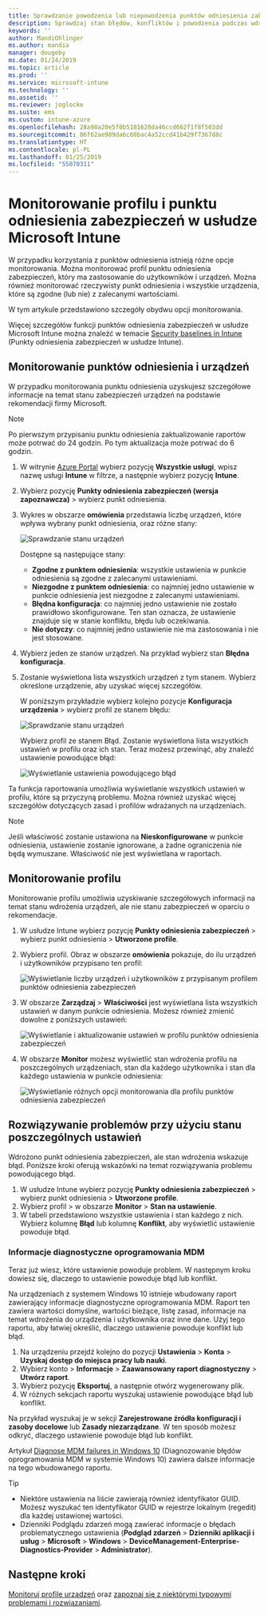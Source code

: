 ```yaml
---
title: Sprawdzanie powodzenia lub niepowodzenia punktów odniesienia zabezpieczeń w usłudze Microsoft Intune — Azure | Microsoft Docs
description: Sprawdzaj stan błędów, konfliktów i powodzenia podczas wdrażania punktów odniesienia zabezpieczeń do użytkowników w oprogramowaniu MDM w usłudze Microsoft Intune. Zobacz, jak rozwiązywać problemy przy użyciu dzienników klienta i funkcji raportowania w usłudze Intune.
keywords: ''
author: MandiOhlinger
ms.author: mandia
manager: dougeby
ms.date: 01/24/2019
ms.topic: article
ms.prod: ''
ms.service: microsoft-intune
ms.technology: ''
ms.assetid: ''
ms.reviewer: joglocke
ms.suite: ems
ms.custom: intune-azure
ms.openlocfilehash: 28a98a20e5f0b5181628da46ccd662f1f8f503dd
ms.sourcegitcommit: 06f62ae989da6c60bac4a52ccd41b429f7367d8c
ms.translationtype: HT
ms.contentlocale: pl-PL
ms.lasthandoff: 01/25/2019
ms.locfileid: "55070311"
---
```

# <a name="monitor-the-security-baseline-and-profile-in-microsoft-intune"></a>Monitorowanie profilu i punktu odniesienia zabezpieczeń w usłudze Microsoft Intune

W przypadku korzystania z punktów odniesienia istnieją różne opcje monitorowania. Można monitorować profil punktu odniesienia zabezpieczeń, który ma zastosowanie do użytkowników i urządzeń. Można również monitorować rzeczywisty punkt odniesienia i wszystkie urządzenia, które są zgodne (lub nie) z zalecanymi wartościami.

W tym artykule przedstawiono szczegóły obydwu opcji monitorowania.

Więcej szczegółów funkcji punktów odniesienia zabezpieczeń w usłudze Microsoft Intune można znaleźć w temacie [Security baselines in Intune](security-baselines.md) (Punkty odniesienia zabezpieczeń w usłudze Intune).

## <a name="monitor-the-baseline-and-your-devices"></a>Monitorowanie punktów odniesienia i urządzeń

W przypadku monitorowania punktu odniesienia uzyskujesz szczegółowe informacje na temat stanu zabezpieczeń urządzeń na podstawie rekomendacji firmy Microsoft.

> [!NOTE]
> Po pierwszym przypisaniu punktu odniesienia zaktualizowanie raportów może potrwać do 24 godzin. Po tym aktualizacja może potrwać do 6 godzin.

1. W witrynie [Azure Portal](https://portal.azure.com/) wybierz pozycję **Wszystkie usługi**, wpisz nazwę usługi **Intune** w filtrze, a następnie wybierz pozycję **Intune**.
2. Wybierz pozycję **Punkty odniesienia zabezpieczeń (wersja zapoznawcza)** > wybierz punkt odniesienia.
3. Wykres w obszarze **omówienia** przedstawia liczbę urządzeń, które wpływa wybrany punkt odniesienia, oraz różne stany:

    ![Sprawdzanie stanu urządzeń](./media/security-baselines-monitor/overview.png)

    Dostępne są następujące stany:

    - **Zgodne z punktem odniesienia**: wszystkie ustawienia w punkcie odniesienia są zgodne z zalecanymi ustawieniami.
    - **Niezgodne z punktem odniesienia**: co najmniej jedno ustawienie w punkcie odniesienia jest niezgodne z zalecanymi ustawieniami.
    - **Błędna konfiguracja**: co najmniej jedno ustawienie nie zostało prawidłowo skonfigurowane. Ten stan oznacza, że ustawienie znajduje się w stanie konfliktu, błędu lub oczekiwania.
    - **Nie dotyczy**: co najmniej jedno ustawienie nie ma zastosowania i nie jest stosowane.

4. Wybierz jeden ze stanów urządzeń. Na przykład wybierz stan **Błędna konfiguracja**.

5. Zostanie wyświetlona lista wszystkich urządzeń z tym stanem. Wybierz określone urządzenie, aby uzyskać więcej szczegółów. 

    W poniższym przykładzie wybierz kolejno pozycje **Konfiguracja urządzenia** > wybierz profil ze stanem błędu:

    ![Sprawdzanie stanu urządzeń](./media/security-baselines-monitor/device-configuration-profile-list.png)

    Wybierz profil ze stanem Błąd. Zostanie wyświetlona lista wszystkich ustawień w profilu oraz ich stan. Teraz możesz przewinąć, aby znaleźć ustawienie powodujące błąd:

    ![Wyświetlanie ustawienia powodującego błąd](./media/security-baselines-monitor/profile-with-error-status.png)

Ta funkcja raportowania umożliwia wyświetlanie wszystkich ustawień w profilu, które są przyczyną problemu. Można również uzyskać więcej szczegółów dotyczących zasad i profilów wdrażanych na urządzeniach.

> [!NOTE]
> Jeśli właściwość zostanie ustawiona na **Nieskonfigurowane** w punkcie odniesienia, ustawienie zostanie ignorowane, a żadne ograniczenia nie będą wymuszane. Właściwość nie jest wyświetlana w raportach.

## <a name="monitor-the-profile"></a>Monitorowanie profilu

Monitorowanie profilu umożliwia uzyskiwanie szczegółowych informacji na temat stanu wdrożenia urządzeń, ale nie stanu zabezpieczeń w oparciu o rekomendacje.

1. W usłudze Intune wybierz pozycję **Punkty odniesienia zabezpieczeń** > wybierz punkt odniesienia > **Utworzone profile**.

2. Wybierz profil. Obraz w obszarze **omówienia** pokazuje, do ilu urządzeń i użytkowników przypisano ten profil:

    ![Wyświetlanie liczby urządzeń i użytkowników z przypisanym profilem punktów odniesienia zabezpieczeń](./media/security-baselines-monitor/existing-profile-overview.png)

3. W obszarze **Zarządzaj** > **Właściwości** jest wyświetlana lista wszystkich ustawień w danym punkcie odniesienia. Możesz również zmienić dowolne z poniższych ustawień:

    ![Wyświetlanie i aktualizowanie ustawień w profilu punktów odniesienia zabezpieczeń](./media/security-baselines-monitor/manage-settings.png)

4. W obszarze **Monitor** możesz wyświetlić stan wdrożenia profilu na poszczególnych urządzeniach, stan dla każdego użytkownika i stan dla każdego ustawienia w punkcie odniesienia:

    ![Wyświetlanie różnych opcji monitorowania dla profilu punktów odniesienia zabezpieczeń](./media/security-baselines-monitor/monitor-status-options.png)

## <a name="troubleshoot-using-per-setting-status"></a>Rozwiązywanie problemów przy użyciu stanu poszczególnych ustawień

Wdrożono punkt odniesienia zabezpieczeń, ale stan wdrożenia wskazuje błąd. Poniższe kroki oferują wskazówki na temat rozwiązywania problemu powodującego błąd.

1. W usłudze Intune wybierz pozycję **Punkty odniesienia zabezpieczeń** > wybierz punkt odniesienia > **Utworzone profile**.
2. Wybierz profil > w obszarze **Monitor** > **Stan na ustawienie**.
3. W tabeli przedstawiono wszystkie ustawienia i stan każdego z nich. Wybierz kolumnę **Błąd** lub kolumnę **Konflikt**, aby wyświetlić ustawienie powoduje błąd.

### <a name="mdm-diagnostic-information"></a>Informacje diagnostyczne oprogramowania MDM

Teraz już wiesz, które ustawienie powoduje problem. W następnym kroku dowiesz się, dlaczego to ustawienie powoduje błąd lub konflikt. 

Na urządzeniach z systemem Windows 10 istnieje wbudowany raport zawierający informacje diagnostyczne oprogramowania MDM. Raport ten zawiera wartości domyślne, wartości bieżące, listę zasad, informacje na temat wdrożenia do urządzenia i użytkownika oraz inne dane. Użyj tego raportu, aby łatwiej określić, dlaczego ustawienie powoduje konflikt lub błąd.

1. Na urządzeniu przejdź kolejno do pozycji **Ustawienia** > **Konta** > **Uzyskaj dostęp do miejsca pracy lub nauki**.
2. Wybierz konto > **Informacje** > **Zaawansowany raport diagnostyczny** > **Utwórz raport**.
3. Wybierz pozycję **Eksportuj**, a następnie otwórz wygenerowany plik.
4. W różnych sekcjach raportu wyszukaj ustawienie powodujące błąd lub konflikt.

  Na przykład wyszukaj je w sekcji **Zarejestrowane źródła konfiguracji i zasoby docelowe** lub **Zasady niezarządzane**. W ten sposób możesz odkryć, dlaczego ustawienie powoduje błąd lub konflikt.

Artykuł [Diagnose MDM failures in Windows 10](https://docs.microsoft.com/windows/client-management/mdm/diagnose-mdm-failures-in-windows-10) (Diagnozowanie błędów oprogramowania MDM w systemie Windows 10) zawiera dalsze informacje na tego wbudowanego raportu.

> [!TIP]
> - Niektóre ustawienia na liście zawierają również identyfikator GUID. Możesz wyszukać ten identyfikator GUID w rejestrze lokalnym (regedit) dla każdej ustawionej wartości.
> - Dzienniki Podglądu zdarzeń mogą zawierać informacje o błędach problematycznego ustawienia (**Podgląd zdarzeń** > **Dzienniki aplikacji i usług** > **Microsoft** > **Windows** > **DeviceManagement-Enterprise-Diagnostics-Provider** > **Administrator**).

## <a name="next-steps"></a>Następne kroki

[Monitoruj profile urządzeń](device-profile-monitor.md) oraz [zapoznaj się z niektórymi typowymi problemami i rozwiązaniami](device-profile-troubleshoot.md).
